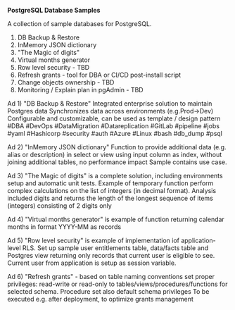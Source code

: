 <b>PostgreSQL Database Samples</b>

A collection of sample databases for PostgreSQL.

1) DB Backup & Restore
2) InMemory JSON dictionary
3) "The Magic of digits"
4) Virtual months generator
5)   Row level security - TBD
6) Refresh grants - tool for DBA or CI/CD post-install script
7)   Change objects ownership - TBD
8)   Monitoring / Explain plan in pgAdmin  - TBD


Ad 1) "DB Backup & Restore"
  Integrated enterprise solution to maintain Postgres data
  Synchronizes data across environments (e.g.Prod->Dev)
  Configurable and customizable, can be used as template / design pattern
 #DBA #DevOps #DataMigration #Datareplication
 #GitLab #pipeline #jobs #yaml #Hashicorp #security #auth
 #Azure #Linux #bash #db_dump #psql

Ad 2) "InMemory JSON dictionary"
  Function to provide additional data (e.g. alias or description) in select or view
  using input column as index, without joining additional tables, no performance impact
  Sample contains use case.

Ad 3) "The Magic of digits" is a complete solution,
  including environments setup and automatic unit tests.
  Example of temporary function perform complex calculations on
  the list of integers (in decimal format). Analysis included digits
  and returns the length of the longest sequence of items (integers) 
  consisting of 2 digits only   


Ad 4) "Virtual months generator" is example of function returning
  calendar months in format YYYY-MM as records

Ad 5) "Row level security" is example of implementation
  iof application-level RLS. Set up sample user entitlements
  table, data/facts table and Postgres view returning only records
  that current user is eligible to see. Current user from application
  is setup as session variable.

Ad 6) "Refresh grants" - based on table naming conventions set proper privileges:
  read-write or read-only to tables/views/procedures/functions for selected schema.
  Procedure set also default schema privileges
  To be executed e.g. after deployment, to optimize grants management 